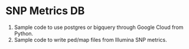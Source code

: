 # SNP Metrics DB
1. Sample code to use postgres or bigquery through Google Cloud from Python.
2. Sample code to write ped/map files from Illumina SNP metrics.
